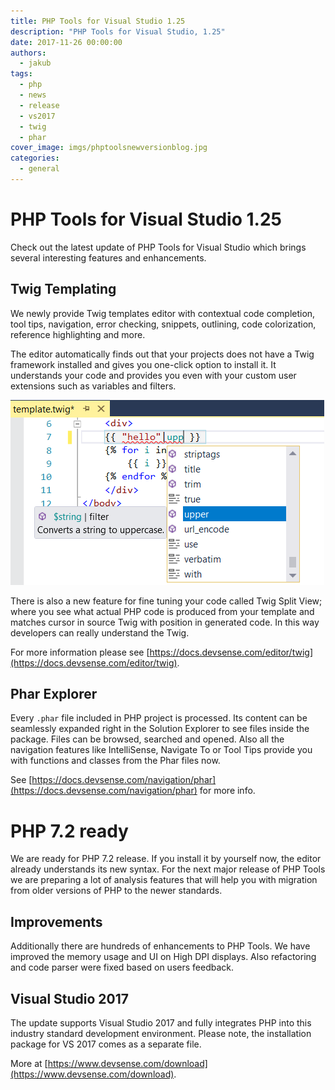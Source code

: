 ```yaml
---
title: PHP Tools for Visual Studio 1.25
description: "PHP Tools for Visual Studio, 1.25"
date: 2017-11-26 00:00:00
authors:
  - jakub
tags:
  - php
  - news
  - release
  - vs2017
  - twig
  - phar
cover_image: imgs/phptoolsnewversionblog.jpg
categories:
  - general
---
```


# PHP Tools for Visual Studio 1.25

Check out the latest update of PHP Tools for Visual Studio which brings several interesting features and enhancements.

<!-- more -->

## Twig Templating

We newly provide Twig templates editor with contextual code completion, tool tips, navigation, error checking, snippets, outlining, code colorization, reference highlighting and more.

The editor automatically finds out that your projects does not have a Twig framework installed and gives you one-click option to install it. It understands your code and provides you even with your custom user extensions such as variables and filters.

![twig_templating](imgs\twig_templating.png)

There is also a new feature for fine tuning your code called Twig Split View; where you see what actual PHP code is produced from your template and matches cursor in source Twig with position in generated code. In this way developers can really understand the Twig.

For more information please see [https://docs.devsense.com/editor/twig](https://docs.devsense.com/editor/twig).

## Phar Explorer

Every `.phar` file included in PHP project is processed. Its content can be seamlessly expanded right in the Solution Explorer to see files inside the package. Files can be browsed, searched and opened. Also all the navigation features like IntelliSense, Navigate To or Tool Tips provide you with functions and classes from the Phar files now.

See [https://docs.devsense.com/navigation/phar](https://docs.devsense.com/navigation/phar) for more info.

# PHP 7.2 ready

We are ready for PHP 7.2 release. If you install it by yourself now, the editor already understands its new syntax. For the next major release of PHP Tools we are preparing a lot of analysis features that will help you with migration from older versions of PHP to the newer standards.

## Improvements

Additionally there are hundreds of enhancements to PHP Tools. We have improved the memory usage and UI on High DPI displays. Also refactoring and code parser were fixed based on users feedback.

## Visual Studio 2017

The update supports Visual Studio 2017 and fully integrates PHP into this industry standard development environment. Please note, the installation package for VS 2017 comes as a separate file.

More at [https://www.devsense.com/download](https://www.devsense.com/download).